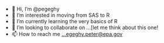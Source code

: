 - 👋 Hi, I’m @pegeghy
- 👀 I’m interested in moving from SAS to R
- 🌱 I’m currently learning the very basics of R
- 💞️ I’m looking to collaborate on ...[let me think about this one!
- 📫 How to reach me ...egeghy.peter@epa.gov

<!---
pegeghy/pegeghy is a ✨ special ✨ repository because its `README.md` (this file) appears on your GitHub profile.
You can click the Preview link to take a look at your changes.
--->
